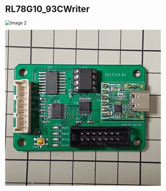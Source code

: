 # RL78G10_93CWriter
![Image 2](image/RL78G10_93CWriter.gif)

![Image 1](image/RL78G10_93CWriter.jpg)
